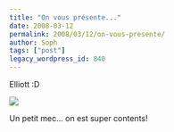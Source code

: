 ```yaml
---
title: "On vous présente..."
date: 2008-03-12
permalink: 2008/03/12/on-vous-presente/
author: Soph
tags: ["post"]
legacy_wordpress_id: 840
---
```


Elliott :D

[<img src="https://64k.be/wp-content/uploads/2008/03/15sa.jpg" />](https://64k.be/wp-content/uploads/2008/03/15sa.jpg)

<!-- excerpt -->

Un petit mec... on est super contents!
